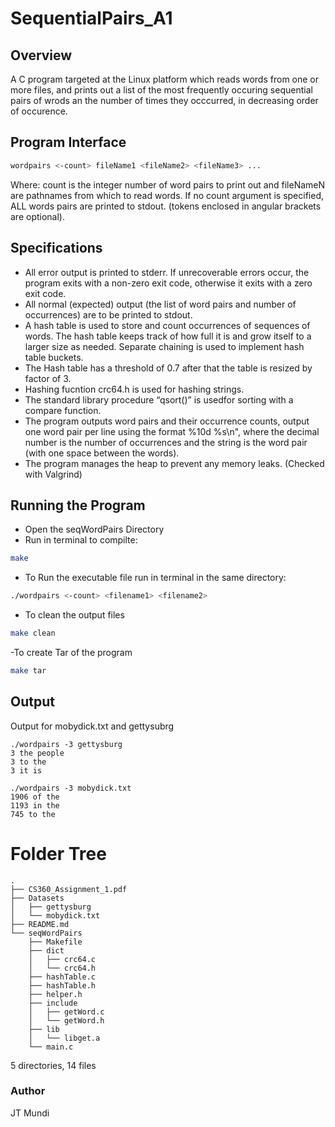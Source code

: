 # SequentialPairs_A1

## Overview 
A  C program targeted at the Linux platform which reads words from one or more files, and prints out a list of the most frequently occuring sequential pairs of wrods an the number of times they occcurred, in decreasing order of occurence. 

## Program Interface
```bash
wordpairs <-count> fileName1 <fileName2> <fileName3> ...
```
Where: count is the integer number of word pairs to print out and fileNameN are
pathnames from which to read words. If no count argument is specified, ALL words
pairs are printed to stdout. (tokens enclosed in angular brackets are optional).

## Specifications
- All error output is printed to stderr. If unrecoverable errors occur, the program exits with a non-zero exit code, otherwise it exits with a zero exit code.
- All normal (expected) output (the list of word pairs and number of occurrences) are to be printed to stdout.
- A hash table is used to store and count occurrences of sequences of words. The hash table keeps track of how full it is and grow itself to a larger size as needed. Separate chaining is used to implement hash table buckets.
- The Hash table has a threshold of 0.7 after that the table is resized by factor of 3. 
- Hashing fucntion crc64.h is used for hashing strings.
- The standard library procedure “qsort()” is usedfor sorting with a compare function.
- The program outputs word pairs and their occurrence counts, output one word pair per line using the format %10d %s\n", where the decimal number is the number of occurrences and the string is the word pair (with one space between the words).
- The program manages the heap to prevent any memory leaks. (Checked with Valgrind)

## Running the Program

- Open the seqWordPairs Directory
- Run in terminal to compilte:

```bash
make
```
- To Run the executable file run in terminal in the same directory:

```bash
./wordpairs <-count> <filename1> <filename2>
```

- To clean the output files
```bash
make clean
```

-To create Tar of the program

```bash
make tar
```

## Output

Output for mobydick.txt and gettysubrg

```
./wordpairs -3 gettysburg
3 the people
3 to the
3 it is
```

```
./wordpairs -3 mobydick.txt
1906 of the
1193 in the
745 to the
```

# Folder Tree
```
.
├── CS360_Assignment_1.pdf
├── Datasets
│   ├── gettysburg
│   └── mobydick.txt
├── README.md
└── seqWordPairs
    ├── Makefile
    ├── dict
    │   ├── crc64.c
    │   └── crc64.h
    ├── hashTable.c
    ├── hashTable.h
    ├── helper.h
    ├── include
    │   ├── getWord.c
    │   └── getWord.h
    ├── lib
    │   └── libget.a
    └── main.c
```

5 directories, 14 files
### Author
JT Mundi
